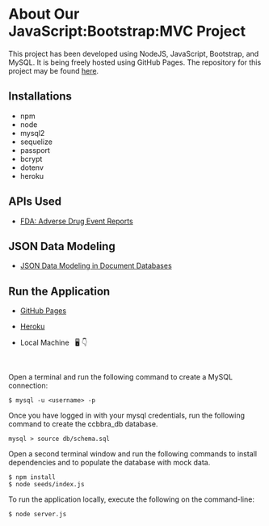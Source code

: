 # About Our JavaScript:Bootstrap:MVC Project

This project has been developed using NodeJS, JavaScript, Bootstrap, and MySQL. It is being freely hosted using GitHub Pages. The repository for this project may be found [here](https://github.com/ckinleydavis/mvc-javascript-mysql).

## Installations

 * npm
 * node
 * mysql2
 * sequelize
 * passport
 * bcrypt
 * dotenv
 * heroku

## APIs Used

 * [FDA: Adverse Drug Event Reports](https://api.fda.gov/drug/event.json)

## JSON Data Modeling

 * [JSON Data Modeling in Document Databases](https://www.youtube.com/watch?v=S5nNrrgpypU)

## Run the Application

* [GitHub Pages](https://ckinleydavis.github.io/mvc-javascript-mysql/)

* [Heroku](https://placeholder)

* Local Machine &nbsp; <g-emoji class="g-emoji" alias="desktop_computer" fallback-src="https://github.githubassets.com/images/icons/emoji/unicode/1f5a5.png">🖥️</g-emoji>&nbsp;<g-emoji class="g-emoji" alias="point_down" fallback-src="https://github.githubassets.com/images/icons/emoji/unicode/1f447.png">👇</g-emoji>
<br/>

Open a terminal and run the following command to create a MySQL connection:  

    $ mysql -u <username> -p

Once you have logged in with your mysql credentials, run the following command to create the ccbbra_db database.

    mysql > source db/schema.sql

Open a second terminal window and run the following commands to install dependencies and to populate the database with mock data.

    $ npm install
    $ node seeds/index.js

To run the application locally, execute the following on the command-line:

    $ node server.js
<br/>

## 


